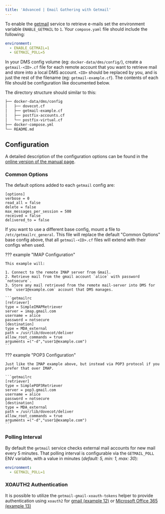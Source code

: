 ```yaml
---
title: 'Advanced | Email Gathering with Getmail'
---
```


To enable the [getmail][getmail-website] service to retrieve e-mails set the environment variable `ENABLE_GETMAIL` to `1`. Your `compose.yaml` file should include the following:

```yaml
environment:
  - ENABLE_GETMAIL=1
  - GETMAIL_POLL=5
```

In your DMS config volume (eg: `docker-data/dms/config/`), create a `getmail-<ID>.cf` file for each remote account that you want to retrieve mail and store into a local DMS account. `<ID>` should be replaced by you, and is just the rest of the filename (eg: `getmail-example.cf`). The contents of each file should be configuration like documented below.

The directory structure should similar to this:

```txt
├── docker-data/dms/config
│   ├── dovecot.cf
│   ├── getmail-example.cf
│   ├── postfix-accounts.cf
│   └── postfix-virtual.cf
├── docker-compose.yml
└── README.md
```

## Configuration

A detailed description of the configuration options can be found in the [online version of the manual page][getmail-docs].

### Common Options

The default options added to each `getmail` config are:

```getmailrc
[options]
verbose = 0
read_all = false
delete = false
max_messages_per_session = 500
received = false
delivered_to = false
```

If you want to use a different base config, mount a file to `/etc/getmailrc_general`. This file will replace the default "Common Options" base config above, that all `getmail-<ID>.cf` files will extend with their configs when used.

??? example "IMAP Configuration" 

    This example will:

    1. Connect to the remote IMAP server from Gmail.
    2. Retrieve mail from the gmail account `alice` with password `notsecure`.
    3. Store any mail retrieved from the remote mail-server into DMS for the `user1@example.com` account that DMS manages.

    ```getmailrc
    [retriever]
    type = SimpleIMAPRetriever
    server = imap.gmail.com
    username = alice
    password = notsecure
    [destination]
    type = MDA_external
    path = /usr/lib/dovecot/deliver
    allow_root_commands = true
    arguments =("-d","user1@example.com")
    ```

??? example "POP3 Configuration"

    Just like the IMAP example above, but instead via POP3 protocol if you prefer that over IMAP.

    ```getmailrc
    [retriever]
    type = SimplePOP3Retriever
    server = pop3.gmail.com
    username = alice
    password = notsecure
    [destination]
    type = MDA_external
    path = /usr/lib/dovecot/deliver
    allow_root_commands = true
    arguments =("-d","user1@example.com")
    ```

### Polling Interval

By default the `getmail` service checks external mail accounts for new mail every 5 minutes. That polling interval is configurable via the `GETMAIL_POLL` ENV variable, with a value in minutes (_default: 5, min: 1, max: 30_):

```yaml
environment:
  - GETMAIL_POLL=1
```

### XOAUTH2 Authentication

It is possible to utilize the `getmail-gmail-xoauth-tokens` helper to provide authentication using `xoauth2` for [gmail (example 12)][getmail-docs-xoauth-12] or [Microsoft Office 365 (example 13)][getmail-docs-xoauth-13]

[getmail-website]: https://www.getmail6.org
[getmail-docs]: https://getmail6.org/configuration.html
[getmail-docs-xoauth-12]: https://github.com/getmail6/getmail6/blob/1f95606156231f1e074ba62a9baa64f892a92ef8/docs/getmailrc-examples#L286
[getmail-docs-xoauth-13]: https://github.com/getmail6/getmail6/blob/1f95606156231f1e074ba62a9baa64f892a92ef8/docs/getmailrc-examples#L351
